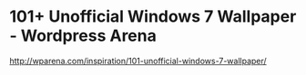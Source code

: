 <!--
id: 229337674
link: http://kevinisom.info/post/229337674/101-unofficial-windows-7-wallpaper-wordpress-arena
slug: 101-unofficial-windows-7-wallpaper-wordpress-arena
date: Sun Nov 01 2009 14:32:38 GMT+1300 (NZDT)
raw: {"blog_name":"kevinisom","id":229337674,"post_url":"http://kevinisom.info/post/229337674/101-unofficial-windows-7-wallpaper-wordpress-arena","slug":"101-unofficial-windows-7-wallpaper-wordpress-arena","type":"link","date":"2009-11-01 01:32:38 GMT","timestamp":1257039158,"state":"published","format":"html","reblog_key":"1jO2fkME","tags":[],"short_url":"http://tmblr.co/Zw68YyDgsfA","highlighted":[],"feed_item":"http://wparena.com/inspiration/101-unofficial-windows-7-wallpaper/","from_feed_id":"650234","note_count":0,"title":"101+ Unofficial Windows 7 Wallpaper - Wordpress Arena","url":"http://wparena.com/inspiration/101-unofficial-windows-7-wallpaper/","description":""}
publish: 2009-11-01
tags: 
title: 101+ Unofficial Windows 7 Wallpaper - Wordpress Arena
-->


101+ Unofficial Windows 7 Wallpaper - Wordpress Arena
=====================================================

<http://wparena.com/inspiration/101-unofficial-windows-7-wallpaper/>

